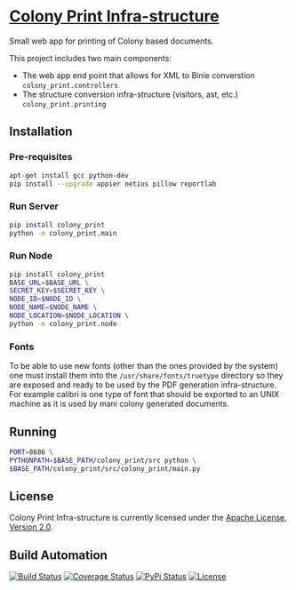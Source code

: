 # [Colony Print Infra-structure](http://colony-print.hive.pt)

Small web app for printing of Colony based documents.

This project includes two main components:

* The web app end point that allows for XML to Binie converstion `colony_print.controllers`
* The structure conversion infra-structure (visitors, ast, etc.) `colony_print.printing`

## Installation

### Pre-requisites

```bash
apt-get install gcc python-dev
pip install --upgrade appier netius pillow reportlab
```

### Run Server

```bash
pip install colony_print
python -m colony_print.main
```

### Run Node

```bash
pip install colony_print
BASE_URL=$BASE_URL \
SECRET_KEY=$SECRET_KEY \
NODE_ID=$NODE_ID \
NODE_NAME=$NODE_NAME \
NODE_LOCATION=$NODE_LOCATION \
python -m colony_print.node
```

### Fonts

To be able to use new fonts (other than the ones provided by the system) one must install them
into the `/usr/share/fonts/truetype` directory so they are exposed and ready to
be used by the PDF generation infra-structure. For example calibri is one type of font that should
be exported to an UNIX machine as it is used by mani colony generated documents.

## Running

```bash
PORT=8686 \
PYTHONPATH=$BASE_PATH/colony_print/src python \
$BASE_PATH/colony_print/src/colony_print/main.py
```

## License

Colony Print Infra-structure is currently licensed under the [Apache License, Version 2.0](http://www.apache.org/licenses/).

## Build Automation

[![Build Status](https://travis-ci.com/hivesolutions/colony_print.svg?branch=master)](https://travis-ci.com/hivesolutions/colony_print)
[![Coverage Status](https://coveralls.io/repos/hivesolutions/colony_print/badge.svg?branch=master)](https://coveralls.io/r/hivesolutions/colony_print?branch=master)
[![PyPi Status](https://img.shields.io/pypi/v/colony_print.svg)](https://pypi.python.org/pypi/colony_print)
[![License](https://img.shields.io/badge/license-Apache%202.0-blue.svg)](https://www.apache.org/licenses/)
